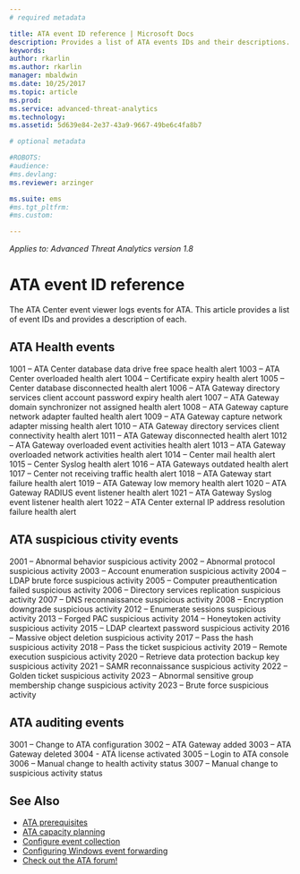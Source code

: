 ```yaml
---
# required metadata

title: ATA event ID reference | Microsoft Docs 
description: Provides a list of ATA events IDs and their descriptions. 
keywords:
author: rkarlin
ms.author: rkarlin
manager: mbaldwin
ms.date: 10/25/2017
ms.topic: article
ms.prod:
ms.service: advanced-threat-analytics
ms.technology:
ms.assetid: 5d639e84-2e37-43a9-9667-49be6c4fa8b7

# optional metadata

#ROBOTS:
#audience:
#ms.devlang:
ms.reviewer: arzinger

ms.suite: ems
#ms.tgt_pltfrm:
#ms.custom:

---
```


*Applies to: Advanced Threat Analytics version 1.8*


# ATA event ID reference

The ATA Center event viewer logs events for ATA. This article provides a list of event IDs and provides a description of each.

## ATA Health events

1001 – ATA Center database data drive free space health alert 
1003 – ATA Center overloaded health alert 
1004 – Certificate expiry health alert 
1005 – Center database disconnected health alert 
1006 – ATA Gateway directory services client account password expiry health alert 
1007 – ATA Gateway domain synchronizer not assigned health alert 
1008 – ATA Gateway capture network adapter faulted health alert 
1009 – ATA Gateway capture network adapter missing health alert 
1010 – ATA Gateway directory services client connectivity health alert 
1011 – ATA Gateway disconnected health alert 
1012 – ATA Gateway overloaded event activities health alert 
1013 – ATA Gateway overloaded network activities health alert 
1014 – Center mail health alert 
1015 – Center Syslog health alert 
1016 – ATA Gateways outdated health alert 
1017 – Center not receiving traffic health alert 
1018 – ATA Gateway start failure health alert 
1019 – ATA Gateway low memory health alert 
1020 – ATA Gateway RADIUS event listener health alert 
1021 – ATA Gateway Syslog event listener health alert 
1022 – ATA Center external IP address resolution failure health alert 
 
## ATA suspicious ctivity events

2001 – Abnormal behavior suspicious activity 
2002 – Abnormal protocol suspicious activity 
2003 – Account enumeration suspicious activity 
2004 – LDAP brute force suspicious activity 
2005 – Computer preauthentication failed suspicious activity 
2006 – Directory services replication suspicious activity 
2007 – DNS reconnaissance suspicious activity 
2008 – Encryption downgrade suspicious activity 
2012 – Enumerate sessions suspicious activity 
2013 – Forged PAC suspicious activity 
2014 – Honeytoken activity suspicious activity 
2015 – LDAP cleartext password suspicious activity 
2016 – Massive object deletion suspicious activity 
2017 – Pass the hash suspicious activity 
2018 – Pass the ticket suspicious activity 
2019 – Remote execution suspicious activity 
2020 – Retrieve data protection backup key suspicious activity 
2021 – SAMR reconnaissance suspicious activity 
2022 – Golden ticket suspicious activity 
2023 – Abnormal sensitive group membership change suspicious activity 
2023 – Brute force suspicious activity 

## ATA auditing events

3001 – Change to ATA configuration 
3002 – ATA Gateway added
3003 – ATA Gateway deleted
3004 - ATA license activated
3005 – Login to ATA console
3006 – Manual change to health activity status 
3007 – Manual change to suspicious activity status 


## See Also
- [ATA prerequisites](ata-prerequisites.md)
- [ATA capacity planning](ata-capacity-planning.md)
- [Configure event collection](configure-event-collection.md)
- [Configuring Windows event forwarding](configure-event-collection.md#configuring-windows-event-forwarding)
- [Check out the ATA forum!](https://social.technet.microsoft.com/Forums/security/home?forum=mata)
